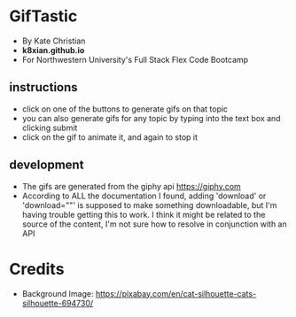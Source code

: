 # GifTastic
* By Kate Christian
* **k8xian.github.io**
* For Northwestern University's Full Stack Flex Code Bootcamp

## instructions
* click on one of the buttons to generate gifs on that topic
* you can also generate gifs for any topic by typing into the text box and clicking submit
* click on the gif to animate it, and again to stop it

## development
* The gifs are generated from the giphy api https://giphy.com
* According to ALL the documentation I found, adding 'download' or 'download=""' is supposed to make something  downloadable, but I'm having trouble getting this to work. I think it might be related to the source of the content, I'm not sure how to resolve in conjunction with an API

# Credits 
* Background Image: https://pixabay.com/en/cat-silhouette-cats-silhouette-694730/


